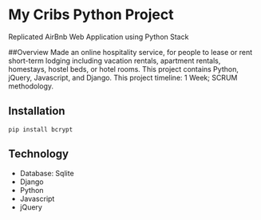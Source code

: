 # My Cribs Python Project
Replicated AirBnb Web Application using Python Stack

##Overview
Made an online hospitality service, for people to lease or rent short-term lodging including vacation rentals, apartment rentals, homestays, hostel beds, or hotel rooms. This project contains Python, jQuery, Javascript, and Django. This project timeline: 1 Week; SCRUM methodology.

## Installation
``` 
pip install bcrypt
```
## Technology
- Database: Sqlite
- Django
- Python
- Javascript
- jQuery

